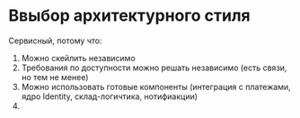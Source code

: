 # Ввыбор архитектурного стиля
Сервисный, потому что:
1. Можно скейлить независимо
2. Требования по доступности можно решать независимо (есть связи, но тем не менее)
3. Можно использовать готовые компоненты (интеграция с платежами, ядро Identity, склад-логичтика, нотифиакции)
4.  
